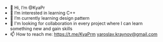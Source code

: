 - 👋 Hi, I’m @KyaPr
- 👀 I’m interested in learning C++
- 🌱 I’m currently learning design pattern
- 💞️ I'm looking for collaboration in every project where I can learn something new and gain skills
- 📫 How to reach me:
https://t.me/KyaPrm
yaroslav.kraynov@gmail.com

<!---
KyaPr/KyaPr is a ✨ special ✨ repository because its `README.md` (this file) appears on your GitHub profile.
You can click the Preview link to take a look at your changes.
--->
